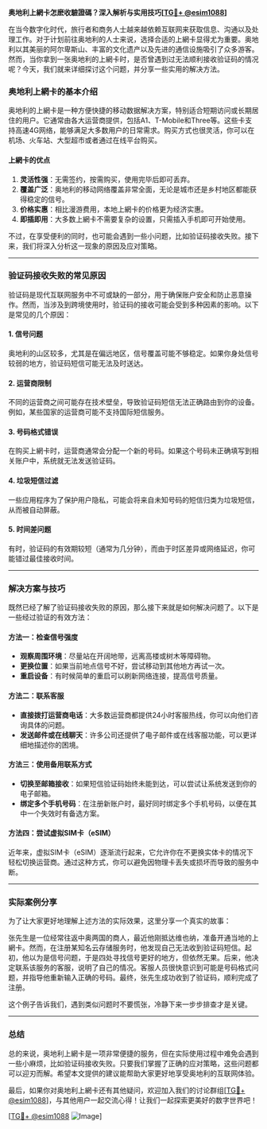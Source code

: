 **奥地利上網卡怎麽收驗證碼？深入解析与实用技巧[[TG💪+ @esim1088](https://t.me/s/esim1088)]**

在当今数字化时代，旅行者和商务人士越来越依赖互联网来获取信息、沟通以及处理工作。对于计划前往奥地利的人士来说，选择合适的上網卡显得尤为重要。奥地利以其美丽的阿尔卑斯山、丰富的文化遗产以及先进的通信设施吸引了众多游客。然而，当你拿到一张奥地利的上網卡时，是否曾遇到过无法顺利接收验证码的情况呢？今天，我们就来详细探讨这个问题，并分享一些实用的解决方法。

### 奥地利上網卡的基本介绍

奥地利的上網卡是一种方便快捷的移动数据解决方案，特别适合短期访问或长期居住的用户。它通常由各大运营商提供，包括A1、T-Mobile和Three等。这些卡支持高速4G网络，能够满足大多数用户的日常需求。购买方式也很灵活，你可以在机场、火车站、大型超市或者通过在线平台购买。

#### 上網卡的优点

1. **灵活性强**：无需签约，按需购买，使用完毕后即可丢弃。
2. **覆盖广泛**：奥地利的移动网络覆盖非常全面，无论是城市还是乡村地区都能获得稳定的信号。
3. **价格实惠**：相比漫游费用，本地上網卡的价格更为经济实惠。
4. **即插即用**：大多数上網卡不需要复杂的设置，只需插入手机即可开始使用。

不过，在享受便利的同时，也可能会遇到一些小问题，比如验证码接收失败。接下来，我们将深入分析这一现象的原因及应对策略。

---

### 验证码接收失败的常见原因

验证码是现代互联网服务中不可或缺的一部分，用于确保账户安全和防止恶意操作。然而，当涉及到跨境使用时，验证码的接收可能会受到多种因素的影响。以下是常见的几个原因：

#### 1. **信号问题**
奥地利的山区较多，尤其是在偏远地区，信号覆盖可能不够稳定。如果你身处信号较弱的地方，验证码短信可能无法及时送达。

#### 2. **运营商限制**
不同的运营商之间可能存在技术壁垒，导致验证码短信无法正确路由到你的设备。例如，某些国家的运营商可能不支持国际短信服务。

#### 3. **号码格式错误**
在购买上網卡时，运营商通常会分配一个新的号码。如果这个号码未正确填写到相关账户中，系统就无法发送验证码。

#### 4. **垃圾短信过滤**
一些应用程序为了保护用户隐私，可能会将来自未知号码的短信归类为垃圾短信，从而被自动屏蔽。

#### 5. **时间差问题**
有时，验证码的有效期较短（通常为几分钟），而由于时区差异或网络延迟，你可能错过最佳接收时间。

---

### 解决方案与技巧

既然已经了解了验证码接收失败的原因，那么接下来就是如何解决问题了。以下是一些经过验证的有效方法：

#### 方法一：检查信号强度
- **观察周围环境**：尽量站在开阔地带，远离高楼或树木等障碍物。
- **更换位置**：如果当前地点信号不好，尝试移动到其他地方再试一次。
- **重启设备**：有时候简单的重启可以刷新网络连接，提高信号质量。

#### 方法二：联系客服
- **直接拨打运营商电话**：大多数运营商都提供24小时客服热线，你可以向他们咨询具体的问题。
- **发送邮件或在线聊天**：许多公司还提供了电子邮件或在线客服功能，可以更详细地描述你的困境。

#### 方法三：使用备用联系方式
- **切换至邮箱接收**：如果短信验证码始终未能到达，可以尝试让系统发送到你的电子邮箱。
- **绑定多个手机号码**：在注册新账户时，最好同时绑定多个手机号码，以便在其中一个失效时有备选方案。

#### 方法四：尝试虚拟SIM卡（eSIM）
近年来，虚拟SIM卡（eSIM）逐渐流行起来，它允许你在不更换实体卡的情况下轻松切换运营商。通过这种方式，你可以避免因物理卡丢失或损坏而导致的服务中断。

---

### 实际案例分享

为了让大家更好地理解上述方法的实际效果，这里分享一个真实的故事：

张先生是一位经常往返中奥两国的商人，最近他刚抵达维也纳，准备开通当地的上網卡。然而，在注册某知名云存储服务时，他发现自己无法收到验证码短信。起初，他以为是信号问题，于是四处寻找信号更好的地方，但依然无果。后来，他决定联系该服务的客服，说明了自己的情况。客服人员很快意识到可能是号码格式问题，并指导他重新输入正确的号码。最终，张先生成功收到了验证码，顺利完成了注册。

这个例子告诉我们，遇到类似问题时不要慌张，冷静下来一步步排查才是关键。

---

### 总结

总的来说，奥地利上網卡是一项非常便捷的服务，但在实际使用过程中难免会遇到一些小麻烦，比如验证码接收失败。只要我们掌握了正确的应对策略，这些问题都可以迎刃而解。希望本文提供的建议能帮助大家更好地享受奥地利的互联网体验。

最后，如果你对奥地利上網卡还有其他疑问，欢迎加入我们的讨论群组[[TG💪+ @esim1088](https://t.me/s/esim1088)]，与其他用户一起交流心得！让我们一起探索更美好的数字世界吧！

[[TG💪+ @esim1088](https://t.me/s/esim1088) ![Image](https://i.postimg.cc/4NQfJmqS/Snipaste-2025-05-13-00-14-12.png)]
